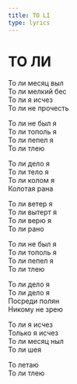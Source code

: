 ```yaml
---
title: TO LI
type: lyrics
---
```


<h1>ТО&nbsp;ЛИ</h1>

<section>

То&nbsp;ли месяц выл\
То&nbsp;ли мелкий бес\
То&nbsp;ли я&nbsp;исчез\
То&nbsp;ли не&nbsp;прочесть

То&nbsp;ли не&nbsp;был я\
То&nbsp;ли тополь я\
То&nbsp;ли пепел я\
То&nbsp;ли тлею

То&nbsp;ли дело я\
То&nbsp;ли тело я\
То&nbsp;ли колом я\
Колотая рана

То&nbsp;ли ветер я\
То&nbsp;ли вытерт я\
То&nbsp;ли верю я\
То&nbsp;ли рано

То&nbsp;ли не&nbsp;был я\
То&nbsp;ли тополь я\
То&nbsp;ли пепел я\
То&nbsp;ли тлею

То&nbsp;ли дело я\
То&nbsp;ли дело я\
Посреди полян\
Никому не&nbsp;зрею

То&nbsp;ли я&nbsp;исчез\
Только я&nbsp;исчез\
То&nbsp;ли месяц ныл\
То&nbsp;ли шея

То&nbsp;летаю\
То&nbsp;ли тлею

</section>
